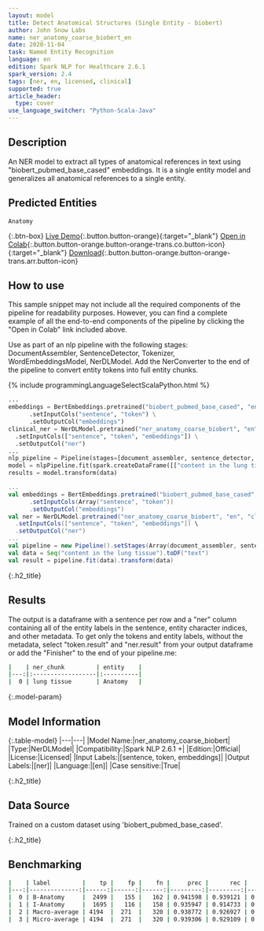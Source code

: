 ```yaml
---
layout: model
title: Detect Anatomical Structures (Single Entity - biobert)
author: John Snow Labs
name: ner_anatomy_coarse_biobert_en
date: 2020-11-04
task: Named Entity Recognition
language: en
edition: Spark NLP for Healthcare 2.6.1
spark_version: 2.4
tags: [ner, en, licensed, clinical]
supported: true
article_header:
  type: cover
use_language_switcher: "Python-Scala-Java"
---
```


## Description

An NER model to extract all types of anatomical references in text using "biobert_pubmed_base_cased" embeddings. It is a single entity model and generalizes all anatomical references to a single entity.

## Predicted Entities
`Anatomy`

{:.btn-box}
[Live Demo](https://demo.johnsnowlabs.com/healthcare/NER_ANATOMY/){:.button.button-orange}{:target="_blank"}
[Open in Colab](https://githubtocolab.com/JohnSnowLabs/spark-nlp-workshop/blob/master/tutorials/Certification_Trainings/Healthcare/1.Clinical_Named_Entity_Recognition_Model.ipynb){:.button.button-orange.button-orange-trans.co.button-icon}{:target="_blank"}
[Download](https://s3.amazonaws.com/auxdata.johnsnowlabs.com/clinical/models/ner_anatomy_coarse_biobert_en_2.6.1_2.4_1604435983087.zip){:.button.button-orange.button-orange-trans.arr.button-icon}


## How to use

This sample snippet may not include all the required components of the pipeline for readability purposes. However, you can find a complete example of all the end-to-end components of the pipeline by clicking the "Open in Colab" link included above.


Use as part of an nlp pipeline with the following stages: DocumentAssembler, SentenceDetector, Tokenizer, WordEmbeddingsModel, NerDLModel. Add the NerConverter to the end of the pipeline to convert entity tokens into full entity chunks.

<div class="tabs-box" markdown="1">

{% include programmingLanguageSelectScalaPython.html %}

```python
...
embeddings = BertEmbeddings.pretrained("biobert_pubmed_base_cased", "en") \
      .setInputCols("sentence", "token") \
      .setOutputCol("embeddings")
clinical_ner = NerDLModel.pretrained("ner_anatomy_coarse_biobert", "en", "clinical/models") \
  .setInputCols(["sentence", "token", "embeddings"]) \
  .setOutputCol("ner")
...
nlp_pipeline = Pipeline(stages=[document_assembler, sentence_detector, tokenizer, embeddings, clinical_ner, ner_converter])
model = nlpPipeline.fit(spark.createDataFrame([["content in the lung tissue"]]).toDF("text"))
results = model.transform(data)
```

```scala
...
val embeddings = BertEmbeddings.pretrained("biobert_pubmed_base_cased", "en")
      .setInputCols(Array("sentence", "token"))
      .setOutputCol("embeddings")
val ner = NerDLModel.pretrained("ner_anatomy_coarse_biobert", "en", "clinical/models") \
  .setInputCols(["sentence", "token", "embeddings"]) \
  .setOutputCol("ner")
...
val pipeline = new Pipeline().setStages(Array(document_assembler, sentence_detector, tokenizer, embeddings, ner, ner_converter))
val data = Seq("content in the lung tissue").toDF("text")
val result = pipeline.fit(data).transform(data)
```

</div>

{:.h2_title}
## Results
The output is a dataframe with a sentence per row and a "ner" column containing all of the entity labels in the sentence, entity character indices, and other metadata. To get only the tokens and entity labels, without the metadata, select "token.result" and "ner.result" from your output dataframe or add the "Finisher" to the end of your pipeline.me:
```bash
|    | ner_chunk         | entity    |
|---:|:------------------|:----------|
|  0 | lung tissue       | Anatomy   |
```

{:.model-param}
## Model Information

{:.table-model}
|---|---|
|Model Name:|ner_anatomy_coarse_biobert|
|Type:|NerDLModel|
|Compatibility:|Spark NLP 2.6.1 +|
|Edition:|Official|
|License:|Licensed|
|Input Labels:|[sentence, token, embeddings]|
|Output Labels:|[ner]|
|Language:|[en]|
|Case sensitive:|True|

{:.h2_title}
## Data Source
Trained on a custom dataset using 'biobert_pubmed_base_cased'.


{:.h2_title}
## Benchmarking
```bash
|    | label         |    tp |    fp |    fn |     prec |      rec |       f1 |
|---:|--------------:|------:|------:|------:|---------:|---------:|---------:|
|  0 | B-Anatomy     |  2499 |   155 |   162 | 0.941598 | 0.939121 | 0.940357 |
|  1 | I-Anatomy     |  1695 |   116 |   158 | 0.935947 | 0.914733 | 0.925218 |
|  2 | Macro-average | 4194  |  271  |   320 | 0.938772 | 0.926927 | 0.932812 |
|  3 | Micro-average | 4194  |  271  |   320 | 0.939306 | 0.929109 | 0.93418  |

```